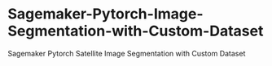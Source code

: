# Sagemaker-Pytorch-Image-Segmentation-with-Custom-Dataset
Sagemaker Pytorch Satellite Image Segmentation with Custom Dataset

